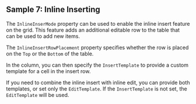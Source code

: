 ## Sample 7: Inline Inserting

The `InlineInserMode` property can be used to enable the inline insert feature on the grid. This feature adds an additional editable row to the table that can be used to add new items.

The `InlineInsertRowPlacement` property specifies whether the row is placed on the `Top` or the `Bottom` of the table.

In the column, you can then specify the `InsertTemplate` to provide a custom template for a cell in the insert row.

If you need to combine the inline insert with inline edit, you can provide both templates, or set only the `EditTemplate`. If the `InsertTemplate` is not set, the `EditTemplate` will be used.